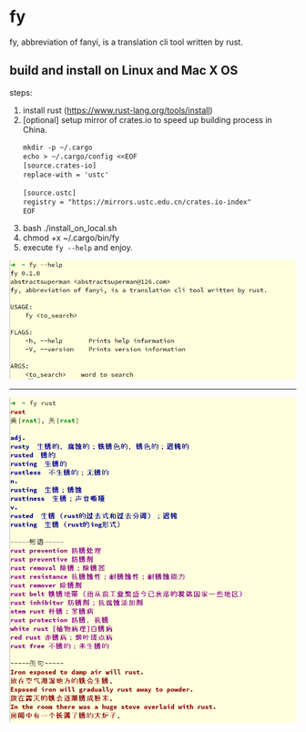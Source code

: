 # fy

fy, abbreviation of fanyi, is a translation cli tool written by rust.

## build and install on Linux and Mac X OS

steps:

1. install rust (https://www.rust-lang.org/tools/install)
2. [optional] setup mirror of crates.io to speed up building process in China.
    ```
    mkdir -p ~/.cargo
    echo > ~/.cargo/config <<EOF
    [source.crates-io]
    replace-with = 'ustc'
    
    [source.ustc]
    registry = "https://mirrors.ustc.edu.cn/crates.io-index"
    EOF
    ```
3. bash ./install_on_local.sh
4. chmod +x ~/.cargo/bin/fy
5. execute `fy --help` and enjoy.

![fy-help](./fy-help.png)

<hr>

![fy-example](./fy-example.png)